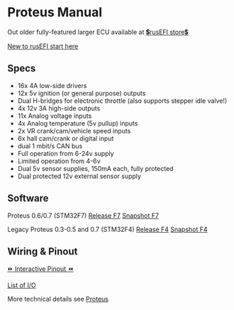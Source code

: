 # Proteus Manual

Out older fully-featured larger ECU available at [💲rusEFI store💲](https://www.shop.rusefi.com/shop/p/spring-blade-cyy7n)

[New to rusEFI start here](Home)

## Specs

* 16x 4A low-side drivers
* 12x 5v ignition (or general purpose) outputs
* Dual H-bridges for electronic throttle (also supports stepper idle valve!)
* 4x 12v 3A high-side outputs
* 11x Analog voltage inputs
* 4x Analog temperature (5v pullup) inputs
* 2x VR crank/cam/vehicle speed inputs
* 6x hall cam/crank or digital input
* dual 1 mbit/s CAN bus
* Full operation from 6-24v supply
* Limited operation from 4-6v
* Dual 5v sensor supplies, 150mA each, fully protected
* Dual protected 12v external sensor supply

## Software

Proteus 0.6/0.7 (STM32F7)  [Release F7](https://github.com/rusefi/rusefi/releases/latest/download/rusefi_bundle_proteus_f7.zip) [Snapshot F7](https://rusefi.com/build_server/rusefi_bundle_proteus_f7.zip)

Legacy Proteus 0.3-0.5 and 0.7 (STM32F4) [Release F4](https://github.com/rusefi/rusefi/releases/latest/download/rusefi_bundle_proteus_f4.zip) [Snapshot F4](https://rusefi.com/build_server/rusefi_bundle_proteus_f4.zip)

## Wiring & Pinout

[⏩ Interactive Pinout ⏪](https://rusefi.com/docs/pinouts/proteus/)

[List of I/O](https://github.com/mck1117/proteus#proteus)

More technical details see [Proteus](Proteus)
